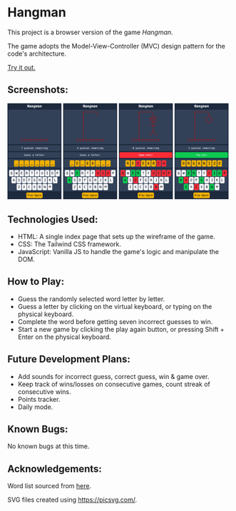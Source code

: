 # Hangman
This project is a browser version of the game _Hangman_.

The game adopts the Model-View-Controller (MVC) design pattern for the code's architecture.

[Try it out.](https://grglls.github.io/hangman/)

## Screenshots:
<img src="assets/screenshots/1_start.png" alt="new game" style="width: 24%;">
<img src="assets/screenshots/2_playing.png" alt="playing the game" style="width: 24%;">
<img src="assets/screenshots/3_lose.png" alt="losing game" style="width: 24%;">
<img src="assets/screenshots/4_win.png" alt="winning game" style="width: 24%;">

## Technologies Used:
* HTML: A single index page that sets up the wireframe of the game.
* CSS: The Tailwind CSS framework.
* JavaScript: Vanilla JS to handle the game's logic and manipulate the DOM.

## How to Play:
* Guess the randomly selected word letter by letter.
* Guess a letter by clicking on the virtual keyboard, or typing on the physical keyboard.
* Complete the word before getting seven incorrect guesses to win.
* Start a new game by clicking the play again button, or pressing Shift + Enter on the physical keyboard.

## Future Development Plans:
* Add sounds for incorrect guess, correct guess, win & game over.
* Keep track of wins/losses on consecutive games, count streak of consecutive wins.
* Points tracker.
* Daily mode.

## Known Bugs:
No known bugs at this time.

## Acknowledgements:
Word list sourced from [here](https://github.com/dariusk/corpora/blob/master/data/words/common.json).

SVG files created using https://picsvg.com/.